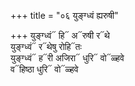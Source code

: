 +++
title = "०६ युङ्ग्ध्वं ह्यरुषी"

+++
युङ्ग्ध्वं᳓ हि᳓ अ᳓रुषी र᳓थे  
युङ्ग्ध्वं᳓ र᳓थेषु रोहि᳓तः  
युङ्ग्ध्वं᳓ ह᳓री अजिरा᳓ धुरि᳓ वो᳓ळ्हवे  
व᳓हिष्ठा धुरि᳓ वो᳓ळ्हवे